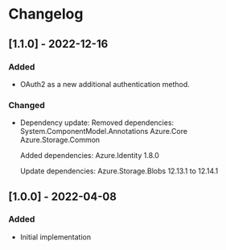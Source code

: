 # Changelog

## [1.1.0] - 2022-12-16
### Added
- OAuth2 as a new additional authentication method.

### Changed
- Dependency update:
    Removed dependencies:
        System.ComponentModel.Annotations
        Azure.Core
        Azure.Storage.Common

    Added dependencies:
        Azure.Identity 1.8.0

    Update dependencies:
        Azure.Storage.Blobs 12.13.1 to 12.14.1

## [1.0.0] - 2022-04-08
### Added
- Initial implementation
